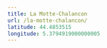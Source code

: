 ```yaml
---
title: La Motte-Chalancon
url: /la-motte-chalancon/
latitude: 44.4853515
longitude: 5.3794919000000005
---
```

